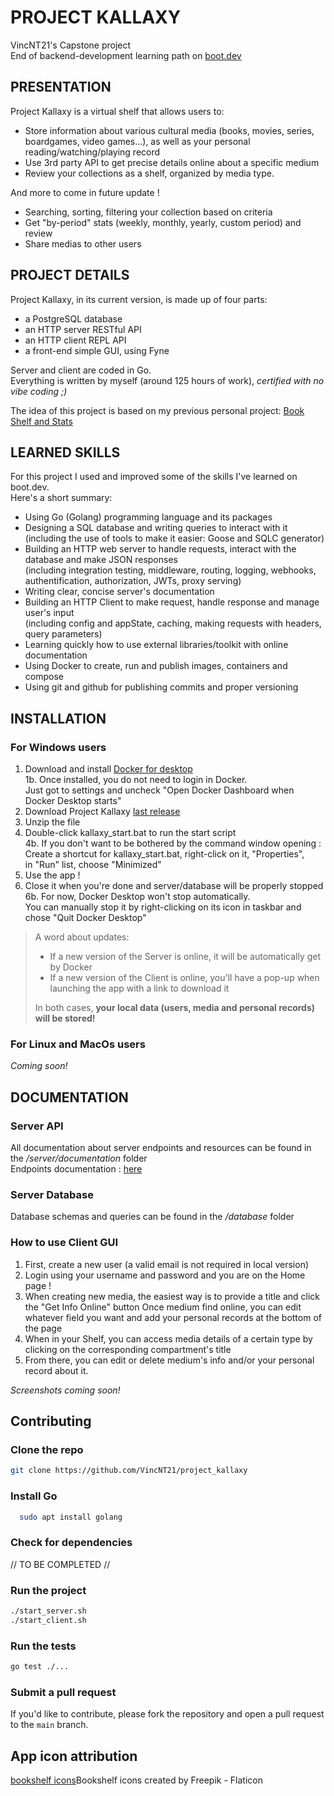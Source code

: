 # PROJECT KALLAXY
VincNT21's Capstone project   
End of backend-development learning path on [boot.dev](https://www.boot.dev/)

## PRESENTATION
Project Kallaxy is a virtual shelf that allows users to:
- Store information about various cultural media (books, movies, series, boardgames, video games...), as well as your personal reading/watching/playing record
- Use 3rd party API to get precise details online about a specific medium
- Review your collections as a shelf, organized by media type.


And more to come in future update !
- Searching, sorting, filtering your collection based on criteria
- Get "by-period" stats (weekly, monthly, yearly, custom period) and review
- Share medias to other users


## PROJECT DETAILS
Project Kallaxy, in its current version,  is made up of four parts: 
- a PostgreSQL database
- an HTTP server RESTful API
- an HTTP client REPL API 
- a front-end simple GUI, using Fyne
  
Server and client are coded in Go.  
Everything is written by myself (around 125 hours of work), *certified with no vibe coding ;)*

The idea of this project is based on my previous personal project: [Book Shelf and Stats](https://github.com/VincNT21/books_shelf_and_stats)

## LEARNED SKILLS

For this project I used and improved some of the skills I've learned on boot.dev.  
Here's a short summary:
- Using Go (Golang) programming language and its packages
- Designing a SQL database and writing queries to interact with it  
(including the use of tools to make it easier: Goose and SQLC generator)
- Building an HTTP web server to handle requests, interact with the database and make JSON responses  
(including integration testing, middleware, routing, logging, webhooks, authentification, authorization, JWTs, proxy serving)
- Writing clear, concise server's documentation
- Building an HTTP Client to make request, handle response and manage user's input  
(including config and appState, caching, making requests with headers, query parameters)
- Learning quickly how to use external libraries/toolkit with online documentation
- Using Docker to create, run and publish images, containers and compose
- Using git and github for publishing commits and proper versioning

## INSTALLATION
### For Windows users
1. Download and install [Docker for desktop](https://desktop.docker.com/win/main/amd64/Docker%20Desktop%20Installer.exe?utm_source=docker&utm_medium=webreferral&utm_campaign=dd-smartbutton&utm_location=module)  
1b. Once installed, you do not need to login in Docker.   
Just got to settings and uncheck "Open Docker Dashboard when Docker Desktop starts"
2. Download Project Kallaxy [last release](https://github.com/VincNT21/project_kallaxy/releases)
3. Unzip the file 
4. Double-click kallaxy_start.bat to run the start script  
4b. If you don't want to be bothered by the command window opening :  
Create a shortcut for kallaxy_start.bat, right-click on it, "Properties",   
in "Run" list, choose "Minimized"
5. Use the app !
6. Close it when you're done and server/database will be properly stopped  
6b. For now, Docker Desktop won't stop automatically.  
You can manually stop it by right-clicking on its icon in taskbar and chose "Quit Docker Desktop"

> A word about updates:
> - If a new version of the Server is online, it will be automatically get by Docker
> - If a new version of the Client is online, you'll have a pop-up when launching the app with a link to download it
>   
> In both cases, **your local data (users, media and personal records) will be stored!**

### For Linux and MacOs users
*Coming soon!*

## DOCUMENTATION

### Server API

All documentation about server endpoints and resources can be found in the */server/documentation* folder  
Endpoints documentation : [here](https://github.com/VincNT21/project_kallaxy/blob/main/server/documentation/endpoints.md)

### Server Database

Database schemas and queries can be found in the */database* folder

### How to use Client GUI
1. First, create a new user (a valid email is not required in local version)
2. Login using your username and password and you are on the Home page !
3. When creating new media, the easiest way is to provide a title and click the "Get Info Online" button
Once medium find online, you can edit whatever field you want and add your personal records at the bottom of the page
4. When in your Shelf, you can access media details of a certain type by clicking on the corresponding compartment's title
5. From there, you can edit or delete medium's info and/or your personal record about it. 


*Screenshots coming soon!*

## Contributing
### Clone the repo

```bash
git clone https://github.com/VincNT21/project_kallaxy
```

### Install Go
```bash
  sudo apt install golang
```

### Check for dependencies

// TO BE COMPLETED //



### Run the project

```bash
./start_server.sh
./start_client.sh
```

### Run the tests

```bash
go test ./...
```

### Submit a pull request

If you'd like to contribute, please fork the repository and open a pull request to the `main` branch.

## App icon attribution
[bookshelf icons](https://www.flaticon.com/free-icons/bookshelf)Bookshelf icons created by Freepik - Flaticon
